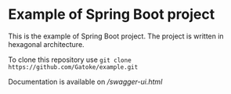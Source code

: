 # Example of Spring Boot project
This is the example of Spring Boot project. 
The project is written in hexagonal architecture.

To clone this repository use `git clone https://github.com/Gatoke/example.git`

Documentation is available on _/swagger-ui.html_
